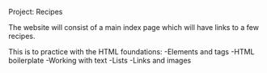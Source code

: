 Project: Recipes

The website will consist of a main index page which will have links to a few recipes.

This is to practice with the HTML foundations:
-Elements and tags
-HTML boilerplate
-Working with text
-Lists
-Links and images
